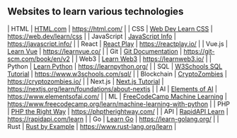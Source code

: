 ## Websites to learn various technologies

| HTML | [HTML.com](https://html.com/) | https://html.com/ |
| CSS | [Web Dev Learn CSS](https://web.dev/learn/css) | https://web.dev/learn/css |
| JavaScript | [JavaScript Info](https://javascript.info/) | https://javascript.info/ |
| React | [React Play](https://reactplay.io/) | https://reactplay.io/ |
| Vue.js | [Learn Vue](https://learnvue.co/) | https://learnvue.co/ |
| Git | [Git Documentation](https://git-scm.com/book/en/v2) | https://git-scm.com/book/en/v2 |
| Web3 | [Learn Web3](https://learnweb3.io/) | https://learnweb3.io/ |
| Python | [Learn Python](https://learnpython.org/) | https://learnpython.org/ |
| SQL | [W3Schools SQL Tutorial](https://www.w3schools.com/sql/) | https://www.w3schools.com/sql/ |
| Blockchain | [CryptoZombies](https://cryptozombies.io/) | https://cryptozombies.io/ |
| Next.js | [Next.js Tutorial](https://nextjs.org/learn/foundations/about-nextjs) | https://nextjs.org/learn/foundations/about-nextjs |
| AI | [Elements of AI](https://www.elementsofai.com/) | https://www.elementsofai.com/ |
| ML | [FreeCodeCamp Machine Learning](https://www.freecodecamp.org/learn/machine-learning-with-python) | https://www.freecodecamp.org/learn/machine-learning-with-python |
| PHP | [PHP the Right Way](https://phptherightway.com/) | https://phptherightway.com/ |
| API | [RapidAPI Learn](https://rapidapi.com/learn) | https://rapidapi.com/learn |
| Go | [Learn Go](https://learn-golang.org/) | https://learn-golang.org/ |
| Rust | [Rust by Example](https://www.rust-lang.org/learn) | https://www.rust-lang.org/learn |
